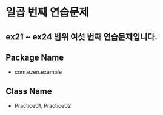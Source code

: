 # 일곱 번째 연습문제
## ex21 ~ ex24 범위 여섯 번째 연습문제입니다.
## Package Name
* com.ezen.example
## Class Name
* Practice01, Practice02
